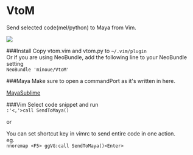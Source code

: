 VtoM
====

Send selected code(mel/python) to Maya from Vim.

![](https://dl.dropboxusercontent.com/u/408180/git/images/vtom.gif)

###Install
Copy vtom.vim and vtom.py to `~/.vim/plugin`  
Or if you are using NeoBundle, add the following line to your NeoBundle setting  
`NeoBundle 'minoue/VtoM'`


###Maya
Make sure to open a commandPort as it's written in here.  

[MayaSublime](https://github.com/justinfx/MayaSublime)


###Vim
Select code snippet and run  
`:'<,'>call SendToMaya()`

or  

You can set shortcut key in vimrc to send entire code in one action.  
eg.  
`nnoremap <F5> ggVG:call SendToMaya()<Enter>`
